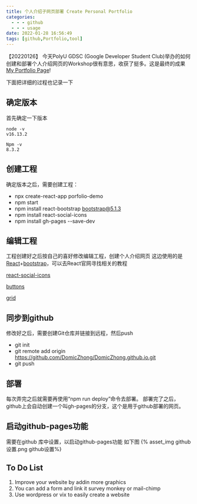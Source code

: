 ```yaml
---
title: 个人介绍子网页部署 Create Personal Portfolio
categories:
  - - - github
  - - - usage
date: 2022-01-28 16:56:49
tags: [github,Portfolio,tool]
---
```



【20220126】
今天PolyU GDSC (Google Developer Student Club)举办的如何创建和部署个人介绍网页的Workshop很有意思，收获了挺多。这是最终的成果 [My Portfolio Page](https://domiczhong.github.io/portfolio/)!

下面把详细的过程也记录一下

<!-- more -->

## 确定版本
首先确定一下版本

```
node -v
v16.13.2
```

```
Npm -v
8.3.2
```
## 创建工程
确定版本之后，需要创建工程：
- npx create-react-app porfolio-demo
- npm start
- npm install react-bootstrap bootstrap@5.1.3
- npm install react-social-icons
- npm install gh-pages --save-dev

## 编辑工程
工程创建好之后按自己的喜好修改编辑工程，创建个人介绍网页
这边使用的是[React](https://react.docschina.org/docs/react-api.html)+[bootstrap](https://react-bootstrap.github.io/)，可以去React官网寻找相关的教程

[react-social-icons](https://www.npmjs.com/package/react-social-icons)

[buttons](https://react-bootstrap.github.io/components/buttons/)

[grid](https://react-bootstrap.github.io/layout/grid/)


## 同步到github
修改好之后，需要创建Git仓库并链接到远程，然后push
- git init
- git remote add origin https://github.com/DomicZhong/DomicZhong.github.io.git
- git push 

## 部署
每次弄完之后就需要再使用“npm run deploy”命令去部署。
部署完了之后，github上会自动创建一个叫gh-pages的分支，这个是用于github部署的网页。

## 启动github-pages功能
需要在github 库中设置，以启动github-pages功能
如下图
{% asset_img github设置.png github设置%}

## To Do List
1. Improve your website by addin more graphics
2. You can add a form and link it survey monkey or mail-chimp
3. Use wordpress or vix to easily create a website




